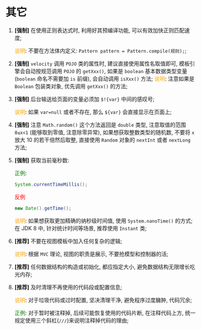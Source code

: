 # 其它

1. **[强制]** 在使用正则表达式时, 利用好其预编译功能, 可以有效加快正则匹配速度;

    <span style="color:orange">说明</span>: 不要在方法体内定义: `Pattern pattern = Pattern.compile(规则);`;

2. **[强制]** `velocity` 调用 `POJO` 类的属性时, 建议直接使用属性名取值即可, 模板引擎会自动按规范调用 `POJO` 的 `getXxx()`, 如果是 `boolean` 基本数据类型变量 (`boolean` 命名不需要加 `is` 前缀), 会自动调用 `isXxx()` 方法; <span style="color:orange">说明</span>: 注意如果是 `Boolean` 包装类对象, 优先调用 `getXxx()` 的方法;

3. **[强制]** 后台输送给页面的变量必须加 `$!{var}` 中间的感叹号;

    <span style="color:orange">说明</span>: 如果 `var=null` 或者不存在, 那么 `${var}` 会直接显示在页面上;

4. **[强制]** 注意 `Math.random()` 这个方法返回是 `double` 类型, 注意取值的范围 `0≤x<1` (能够取到零值, 注意除零异常), 如果想获取整数类型的随机数, 不要将 `x` 放大 10 的若干倍然后取整, 直接使用 `Random` 对象的 `nextInt` 或者 `nextLong` 方法;

5. **[强制]** 获取当前毫秒数:

    <span style="color:green">正例</span>:

    ```java
    System.currentTimeMillis();
    ```

    <span style="color:red">反例</span>

    ```java
    new Date().getTime();
    ```

    <span style="color:orange">说明</span>: 如果想获取更加精确的纳秒级时间值, 使用 `System.nanoTime()` 的方式; 在 JDK 8 中, 针对统计时间等场景, 推荐使用 `Instant` 类;

6. **[推荐]** 不要在视图模板中加入任何复杂的逻辑;

    <span style="color:orange">说明</span>: 根据 `MVC` 理论, 视图的职责是展示, 不要抢模型和控制器的活;

7. **[推荐]** 任何数据结构的构造或初始化, 都应指定大小, 避免数据结构无限增长吃光内存;

8. **[推荐]** 及时清理不再使用的代码段或配置信息;

    <span style="color:orange">说明</span>: 对于垃圾代码或过时配置, 坚决清理干净, 避免程序过度臃肿, 代码冗余;

    <span style="color:green">正例</span>: 对于暂时被注释掉, 后续可能恢复使用的代码片断, 在注释代码上方, 统一规定使用三个斜杠(`///`)来说明注释掉代码的理由;
